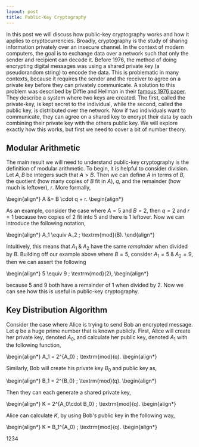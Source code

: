 ```yaml
---
layout: post
title: Public-Key Cryptography
---
```


In this post we will discuss how public-key cryptography works and how it applies to cryptocurrencies. Broadly, cryptography is the study of sharing information privately over an insecure channel. In the context of modern computers, the goal is to exchange data over a network such that only the sender and recipient can decode it. Before 1976, the method of doing encrypting digital messages was using a shared private key (a pseudorandom string) to encode the data. This is problematic in many contexts, because it requires the sender and the receiver to agree on a private key before they can privately communicate. A solution to this problem was described by Diffie and Hellman in their [famous 1976 paper](https://ee.stanford.edu/~hellman/publications/24.pdf). They describe a system where two keys are created. The first, called the private-key, is kept secret to the individual, while the second, called the public key, is distributed over the network. Now if two individuals want to communicate, they can agree on a shared key to encrypt their data by each combining their private key with the others public key. We will explore exactly how this works, but first we need to cover a bit of number theory.

## Modular Arithmetic
The main result we will need to understand public-key cryptography is the definition of modular arithmetic. To begin, it is helpful to consider division. Let $A, B$ be integers such that $A>B$. Then we can define $A$ in terms of $B$, the quotient (how many copies of $B$ fit in $A$), $q$, and the remainder \(how much is leftover\), $r$. More formally,

\begin{align*}
    A &= B \cdot q + r.
\begin{align*}

As an example, consider the case where $A = 5$ and $B=2$, then $q=2$ and $r=1$ because two copies of $2$ fit into $5$ and there is $1$ 
leftover. Now we can introduce the following notation,

\begin{align*}
    A_1 \equiv A_2 \; \textrm{mod}(B).
\end{align*}

Intuitively, this means that $A_1 \; \& \; A_2$ have the same *remainder* when divided by $B$. Building off our example above where $B=5$, consider $A_1=5 \; \& \; A_2 = 9$, then we can assert the following

\begin{align*}
    5 \equiv 9 \; \textrm{mod}(2),
\begin{align*}

because $5$ and $9$ both have a remainder of $1$ when divided by $2$. Now we can see how this is useful in public-key cryptography.

## Key Distribution Algorithm 
Consider the case where Alice is trying to send Bob an encrypted message. Let $q$ be a huge prime number that is known publicly. First, Alice will create her private key, denoted $A_0$, and calculate her public key, denoted $A_1$ with the following function,

\begin{align*}
    A_1 = 2^{A_0} \; \textrm{mod}(q).
\begin{align*}

Similarly, Bob will create his private key $B_0$ and public key as,

\begin{align*}
    B_1 = 2^{B_0} \; \textrm{mod}(q).
\begin{align*}

Then they can each generate a shared private key,

\begin{align*}
    K = 2^{A_0\cdot B_0} \; \textrm{mod}(q).
\begin{align*}

Alice can calculate $K$, by using Bob's public key in the following way,

\begin{align*}
    K = B_1^{A_0} \; \textrm{mod}(q).
\begin{align*}

1234